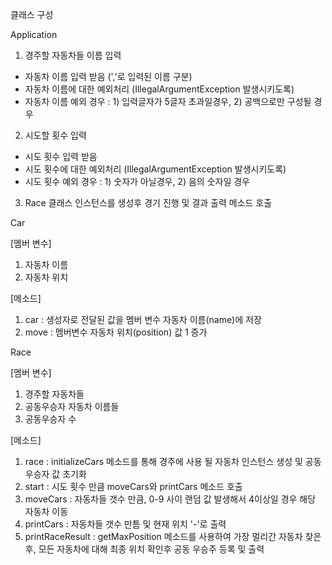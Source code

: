 클래스 구성

Application
1. 경주할 자동차들 이름 입력
* 자동차 이름 입력 받음 (','로 입력된 이름 구분)
* 자동차 이름에 대한 예외처리 (IllegalArgumentException 발생시키도록)
* 자동차 이름 예외 경우 : 1) 입력글자가 5글자 초과일경우, 2) 공백으로만 구성될 경우

2. 시도할 횟수 입력
* 시도 횟수 입력 받음
* 시도 횟수에 대한 예외처리 (IllegalArgumentException 발생시키도록)
* 시도 횟수 예외 경우 : 1) 숫자가 아닐경우, 2) 음의 숫자일 경우

3. Race 클래스 인스턴스를 생성후 경기 진행 및 결과 출력 메소드 호출

Car

[멤버 변수]
1. 자동차 이름
2. 자동차 위치

[메소드]
1. car : 생성자로 전달된 값을 멤버 변수 자동차 이름(name)에 저장
2. move : 멤버변수 자동차 위치(position) 값 1 증가


Race

[멤버 변수] 
1. 경주할 자동차들
2. 공동우승자 자동차 이름들
3. 공동우승자 수

[메소드]
1. race : initializeCars 메소드를 통해 경주에 사용 될 자동차 인스턴스 생성 및 공동우승자 값 초기화
2. start : 시도 횟수 만큼 moveCars와 printCars 메소드 호출
3. moveCars : 자동차들 갯수 만큼, 0-9 사이 랜덤 값 발생해서 4이상일 경우 해당 자동차 이동
4. printCars : 자동차들 갯수 만틈 및 현재 위치 '-'로 출력
5. printRaceResult : getMaxPosition 메소드를 사용하여 가장 멀리간 자동차 찾은 후, 모든 자동차에 대해 최종 위치 확인후 공동 우승주 등록 및 출력
  